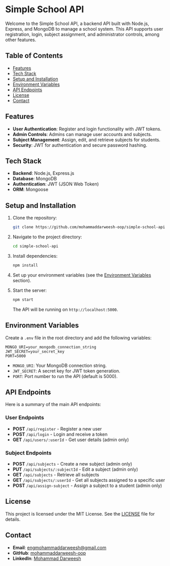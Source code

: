 # Simple School API

Welcome to the Simple School API, a backend API built with Node.js, Express, and MongoDB to manage a school system. This API supports user registration, login, subject assignment, and administrator controls, among other features.

## Table of Contents

- [Features](#features)
- [Tech Stack](#tech-stack)
- [Setup and Installation](#setup-and-installation)
- [Environment Variables](#environment-variables)
- [API Endpoints](#api-endpoints)
- [License](#license)
- [Contact](#contact)

## Features

- **User Authentication**: Register and login functionality with JWT tokens.
- **Admin Controls**: Admins can manage user accounts and subjects.
- **Subject Management**: Assign, edit, and retrieve subjects for students.
- **Security**: JWT for authentication and secure password hashing.

## Tech Stack

- **Backend**: Node.js, Express.js
- **Database**: MongoDB
- **Authentication**: JWT (JSON Web Token)
- **ORM**: Mongoose

## Setup and Installation

1. Clone the repository:
   ```bash
   git clone https://github.com/mohammaddarweesh-oop/simple-school-api.git
   ```

2. Navigate to the project directory:
   ```bash
   cd simple-school-api
   ```

3. Install dependencies:
   ```bash
   npm install
   ```

4. Set up your environment variables (see the [Environment Variables](#environment-variables) section).

5. Start the server:
   ```bash
   npm start
   ```

   The API will be running on `http://localhost:5000`.

## Environment Variables

Create a `.env` file in the root directory and add the following variables:

```env
MONGO_URI=your_mongodb_connection_string
JWT_SECRET=your_secret_key
PORT=5000
```

- `MONGO_URI`: Your MongoDB connection string.
- `JWT_SECRET`: A secret key for JWT token generation.
- `PORT`: Port number to run the API (default is 5000).

## API Endpoints

Here is a summary of the main API endpoints:

### User Endpoints

- **POST** `/api/register` - Register a new user
- **POST** `/api/login` - Login and receive a token
- **GET** `/api/users/:userId` - Get user details (admin only)

### Subject Endpoints

- **POST** `/api/subjects` - Create a new subject (admin only)
- **PUT** `/api/subjects/:subjectId` - Edit a subject (admin only)
- **GET** `/api/subjects` - Retrieve all subjects
- **GET** `/api/subjects/:userId` - Get all subjects assigned to a specific user
- **POST** `/api/assign-subject` - Assign a subject to a student (admin only)

## License

This project is licensed under the MIT License. See the [LICENSE](LICENSE) file for details.

## Contact

- **Email**: [engmohammaddarweesh@gmail.com](mailto:engmohammaddarweesh@gmail.com)
- **GitHub**: [mohammaddarweesh-oop](https://github.com/mohammaddarweesh-oop)
- **LinkedIn**: [Mohammad Darweesh](https://www.linkedin.com/in/mohammad-darweesh-175333202/)
